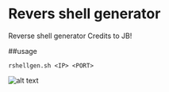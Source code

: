 # Revers shell generator
Reverse shell generator
Credits to JB!

##usage

```rshellgen.sh <IP> <PORT>```

![alt text](https://github.com/jjsdub556/revshellgen/blob/main/demo.jpg?raw=true)


